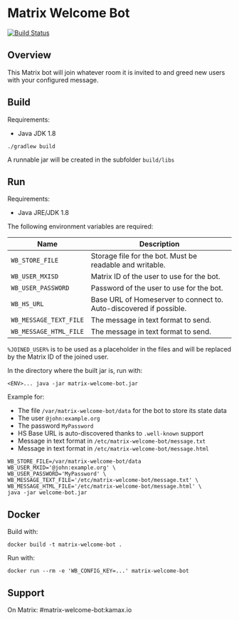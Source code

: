 # Matrix Welcome Bot
[![Build Status](https://travis-ci.org/kamax-matrix/matrix-welcome-bot.svg?branch=master)](https://travis-ci.org/kamax-matrix/matrix-welcome-bot)

## Overview
This Matrix bot will join whatever room it is invited to and greed new users with your configured message.   

## Build
Requirements:
- Java JDK 1.8

```
./gradlew build
```

A runnable jar will be created in the subfolder `build/libs`

## Run
Requirements:
- Java JRE/JDK 1.8

The following environment variables are required:

| Name                   | Description                                                        |
|------------------------|--------------------------------------------------------------------|
| `WB_STORE_FILE`        | Storage file for the bot. Must be readable and writable.           |
| `WB_USER_MXISD`        | Matrix ID of the user to use for the bot.                          |
| `WB_USER_PASSWORD`     | Password of the user to use for the bot.                           |
| `WB_HS_URL`            | Base URL of Homeserver to connect to. Auto-discovered if possible. |
| `WB_MESSAGE_TEXT_FILE` | The message in text format to send.                                |
| `WB_MESSAGE_HTML_FILE` | The message in text format to send.                                |

`%JOINED_USER%` is to be used as a placeholder in the files and will be replaced by the Matrix ID of the joined user. 

In the directory where the built jar is, run with:
```
<ENV>... java -jar matrix-welcome-bot.jar
```

Example for:
- The file `/var/matrix-welcome-bot/data` for the bot to store its state data
- The user `@john:example.org`
- The password `MyPassword`
- HS Base URL is auto-discovered thanks to `.well-known` support
- Message in text format in `/etc/matrix-welcome-bot/message.txt`
- Message in text format in `/etc/matrix-welcome-bot/message.html`

```
WB_STORE_FILE=/var/matrix-welcome-bot/data
WB_USER_MXID='@john:example.org' \
WB_USER_PASSWORD='MyPassword' \
WB_MESSAGE_TEXT_FILE='/etc/matrix-welcome-bot/message.txt' \
WB_MESSAGE_HTML_FILE='/etc/matrix-welcome-bot/message.html' \
java -jar welcome-bot.jar 
```

## Docker
Build with:
```
docker build -t matrix-welcome-bot .
```

Run with:
```
docker run --rm -e 'WB_CONFIG_KEY=...' matrix-welcome-bot
```

## Support
On Matrix: #matrix-welcome-bot:kamax.io
